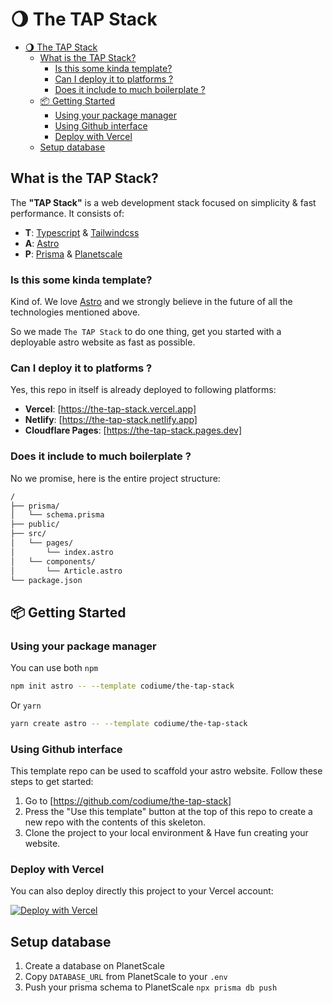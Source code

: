 # 🌖 The TAP Stack

- [🌖 The TAP Stack](#-the-tap-stack)
  - [What is the TAP Stack?](#what-is-the-tap-stack)
    - [Is this some kinda template?](#is-this-some-kinda-template)
    - [Can I deploy it to platforms ?](#can-i-deploy-it-to-platforms-)
    - [Does it include to much boilerplate ?](#does-it-include-to-much-boilerplate-)
  - [📦 Getting Started](#-getting-started)
    - [Using your package manager](#using-your-package-manager)
    - [Using Github interface](#using-github-interface)
    - [Deploy with Vercel](#deploy-with-vercel)
  - [Setup database](#setup-database)
  
## What is the TAP Stack?

The **"TAP Stack"** is a web development stack focused on simplicity & fast performance. It consists of:

- **T**: [Typescript][typescript] & [Tailwindcss][tailwindcss]
- **A**: [Astro][astro]
- **P**: [Prisma][prisma] & [Planetscale][planetscale]

### Is this some kinda template?

Kind of. We love [Astro][astro] and we strongly believe in the future of all the technologies mentioned above.

So we made `The TAP Stack` to do one thing, get you started with a deployable astro website as fast as possible.

### Can I deploy it to platforms ?

Yes, this repo in itself is already deployed to following platforms:

- **Vercel**: [https://the-tap-stack.vercel.app]
- **Netlify**: [https://the-tap-stack.netlify.app]
- **Cloudflare Pages**: [https://the-tap-stack.pages.dev]

### Does it include to much boilerplate ?

No we promise, here is the entire project structure:

```txt
/
├── prisma/
│   └── schema.prisma
├── public/
├── src/
│   └── pages/
│       └── index.astro
│   └── components/
│       └── Article.astro
└── package.json
```

## 📦 Getting Started

### Using your package manager

You can use both `npm`

```bash
npm init astro -- --template codiume/the-tap-stack
```

Or `yarn`

```bash
yarn create astro -- --template codiume/the-tap-stack
```

### Using Github interface

This template repo can be used to scaffold your astro website. Follow these steps to get started:

1. Go to [https://github.com/codiume/the-tap-stack]
2. Press the "Use this template" button at the top of this repo to create a new repo with the contents of this skeleton.
3. Clone the project to your local environment & Have fun creating your website.

### Deploy with Vercel

You can also deploy directly this project to your Vercel account:

[![Deploy with Vercel](https://vercel.com/button)](https://vercel.com/new/clone?repository-url=https%3A%2F%2Fgithub.com%2Fcodiume%2Fthe-tap-stack&env=DATABASE_URL)

## Setup database

1. Create a database on PlanetScale
2. Copy `DATABASE_URL` from PlanetScale to your `.env`
3. Push your prisma schema to PlanetScale `npx prisma db push`

[astro]:https://astro.build
[planetscale]:https://planetscale.com
[prisma]:https://www.prisma.io
[tailwindcss]:https://tailwindcss.com
[typescript]:https://www.typescriptlang.org
